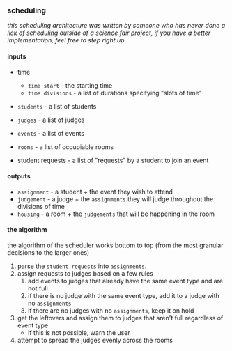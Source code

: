 ### scheduling

*this scheduling architecture was written by someone who has never done a lick of scheduling outside of a science fair project, if you have a better implementation, feel free to step right up*

#### inputs

- time
    - `time start` - the starting time
    - `time divisions` - a list of durations specifying "slots of time"

- `students` - a list of students
- `judges` - a list of judges
- `events` - a list of events
- `rooms` - a list of occupiable rooms

- student requests - a list of "requests" by a student to join an event

#### outputs

- `assignment` - a student + the event they wish to attend
- `judgement` - a judge + the `assignments` they will judge throughout the divisions of time
- `housing` - a room + the `judgements` that will be happening in the room

#### the algorithm

the algorithm of the scheduler works bottom to top (from the most granular decisions to the larger ones)

1. parse the `student requests` into `assignments`.
1. assign requests to judges based on a few rules
    1. add events to judges that already have the same event type and are not full
    1. if there is no judge with the same event type, add it to a judge with no `assignments`
    1. if there are no judges with no `assignments`, keep it on hold
1. get the leftovers and assign them to judges that aren't full regardless of event type
    - if this is not possible, warn the user
1. attempt to spread the judges evenly across the rooms
